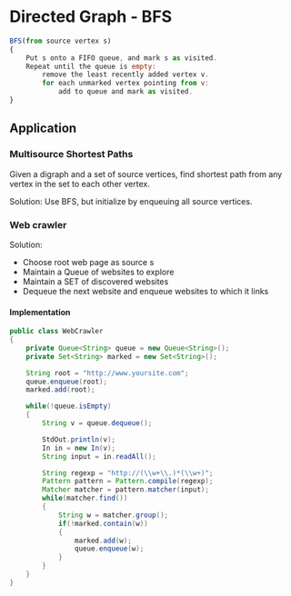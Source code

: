 # Directed Graph - BFS

``` javascript
BFS(from source vertex s)
{
    Put s onto a FIFO queue, and mark s as visited.
    Repeat until the queue is empty:
        remove the least recently added vertex v.
        for each unmarked vertex pointing from v:
            add to queue and mark as visited.
}
```

## Application

### Multisource Shortest Paths

Given a digraph and a set of source vertices, find shortest path from any vertex in the set to each other vertex.

Solution: Use BFS, but initialize by enqueuing all source vertices.

### Web crawler

Solution:

+ Choose root web page as source s
+ Maintain a Queue of websites to explore
+ Maintain a SET of discovered websites
+ Dequeue the next website and enqueue websites to which it links

#### Implementation

``` java
public class WebCrawler
{
    private Queue<String> queue = new Queue<String>();
    private Set<String> marked = new Set<String>();

    String root = "http://www.yoursite.com";
    queue.enqueue(root);
    marked.add(root);

    while(!queue.isEmpty)
    {
        String v = queue.dequeue();

        StdOut.println(v);
        In in = new In(v);
        String input = in.readAll();

        String regexp = "http://(\\w+\\.)*(\\w+)";
        Pattern pattern = Pattern.compile(regexp);
        Matcher matcher = pattern.matcher(input);
        while(matcher.find())
        {
            String w = matcher.group();
            if(!marked.contain(w))
            {
                marked.add(w);
                queue.enqueue(w);
            }
        }
    }
}
```

